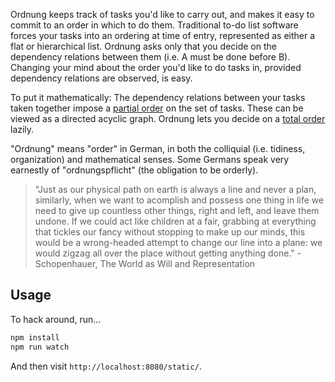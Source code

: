 Ordnung keeps track of tasks you'd like to carry out, and makes it easy to commit to an order in which to do them. Traditional to-do list software forces your tasks into an ordering at time of entry, represented as either a flat or hierarchical list. Ordnung asks only that you decide on the dependency relations between them (i.e. A must be done before B). Changing your mind about the order you'd like to do tasks in, provided dependency relations are observed, is easy. 

To put it mathematically:  The dependency relations between your tasks taken together impose a [partial order](http://en.wikipedia.org/wiki/Partially_ordered_set) on the set of tasks. These can be viewed as a directed acyclic graph. Ordnung lets you decide on a [total order](http://en.wikipedia.org/wiki/Total_order) lazily.

"Ordnung" means "order" in German, in both the colliquial (i.e. tidiness, organization) and mathematical senses. Some Germans speak very earnestly of "ordnungspflicht" (the obligation to be orderly).

> "Just as our physical path on earth is always a line and never a plan, similarly, when we want to acomplish and possess one thing in life we need to give up countless other things, right and left, and leave them undone. If we could act like children at a fair, grabbing at everything that tickles our fancy without stopping to make up our minds, this would be a wrong-headed attempt to change our line into a plane: we would zigzag all over the place without getting anything done." - Schopenhauer, The World as Will and Representation

Usage
-----

To hack around, run...

```bash
npm install
npm run watch
```

And then visit `http://localhost:8080/static/`.